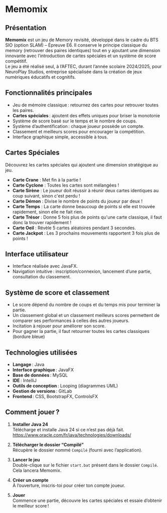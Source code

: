 # Memomix

## Présentation

**Memomix** est un jeu de Memory revisité, développé dans le cadre du BTS SIO (option SLAM) – Épreuve E6. Il conserve le principe classique du memory (retrouver des paires identiques) tout en y ajoutant une dimension innovante avec l’introduction de cartes spéciales et un système de score compétitif.  
Le jeu a été réalisé seul, à l’AFTEC, durant l’année scolaire 2024/2025, pour NeuroPlay Studios, entreprise spécialisée dans la création de jeux numériques éducatifs et cognitifs.

## Fonctionnalités principales

- Jeu de mémoire classique : retournez des cartes pour retrouver toutes les paires.
- **Cartes spéciales** : ajoutent des effets uniques pour briser la monotonie
- Système de score basé sur le temps et le nombre de coups.
- Système d’authentification : chaque joueur possède un compte.
- Classement et meilleurs scores pour encourager la compétition.
- Interface graphique simple, accessible à tous.

## Cartes Spéciales

Découvrez les cartes spéciales qui ajoutent une dimension stratégique au jeu.

- **Carte Crane** : Met fin à la partie !
- **Carte Cyclone** : Toutes les cartes sont mélangées !
- **Carte Sirène** : Le joueur doit réussir à réunir deux cartes identiques au coup suivant, sinon c'est perdu !
- **Carte Démon** : Divise le nombre de points du joueur par deux !
- **Carte Temps** : La carte donne beaucoup de points si elle est trouvée rapidement, sinon elle ne fait rien.
- **Carte Trésor** : Donne 5 fois plus de points qu'une carte classique, il faut donc la trouver rapidement !
- **Carte Oeil** : Révèle 5 cartes aléatoires pendant 3 secondes.
- **Carte Jackpot** : Les 3 prochains mouvements rapportent 3 fois plus de points !

## Interface utilisateur

- Interface réalisée avec JavaFX.
- Navigation intuitive : inscription/connexion, lancement d’une partie, consultation du classement.

## Système de score et classement

- Le score dépend du nombre de coups et du temps mis pour terminer la partie.
- Un classement global et un classement meilleurs scores permettent de comparer ses performances à celles des autres joueurs.
- Incitation à rejouer pour améliorer son score.
- Pour gagner la partie, il faut retourner toutes les cartes classiques (bordure bleue)

## Technologies utilisées

- **Langage** : Java
- **Interface graphique** : JavaFX
- **Base de données** : MySQL
- **IDE** : IntelliJ
- **Outils de conception** : Looping (diagrammes UML)
- **Gestion de versions** : GitLab
- **Frontend** : CSS, BootstrapFX, ControlsFX

## Comment jouer ?

1. **Installer Java 24**  
   Télécharge et installe Java 24 si ce n’est pas déjà fait.  
   https://www.oracle.com/fr/java/technologies/downloads/

2. **Télécharger le dossier “Compilé”**  
   Récupère le dossier nommé `Compilé` (fourni avec l’application).

3. **Lancer le jeu**  
   Double-clique sur le fichier `start.bat` présent dans le dossier `Compilé`.  
   Cela lancera Memomix.

4. **Créer un compte**  
   À l’ouverture, inscris-toi pour créer ton compte joueur.

5. **Jouer**  
   Commence une partie, découvre les cartes spéciales et essaie d’obtenir le meilleur score !
